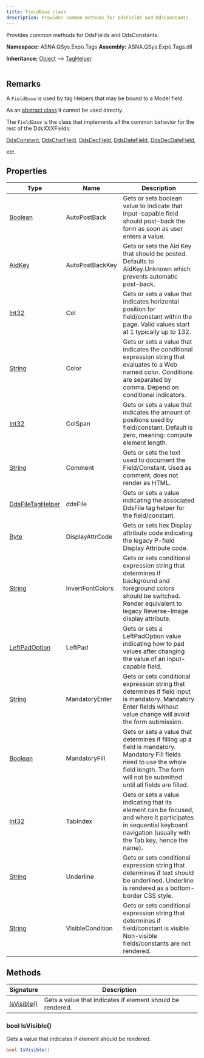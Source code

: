 ```yaml
---
title: FieldBase class
description: Provides common methods for DdsFields and DdsConstants.
---
```


Provides common methods for DdsFields and DdsConstants.

**Namespace:** ASNA.QSys.Expo.Tags
**Assembly:** ASNA.QSys.Expo.Tags.dll

**Inheritance:** [Object](https://docs.microsoft.com/en-us/dotnet/api/system.object) --> [TagHelper](https://learn.microsoft.com/en-us/dotnet/api/microsoft.aspnetcore.razor.taghelpers.taghelper?view=aspnetcore-8.0)
<br>
<br>

## Remarks

A `FieldBase` is used by tag Helpers that may be bound to a Model field. 

As an [abstract class](https://docs.microsoft.com/en-us/dotnet/csharp/programming-guide/classes-and-structs/abstract-and-sealed-classes-and-class-members) it cannot be used directly. 

The `FieldBase` is the class that implements all the common behavior for the rest of the DdsXXXFields: 

[DdsConstant](/reference/expo/qsys-expo-tags/dds-constant-tag-helper.html), 
[DdsCharField](/reference/expo/qsys-expo-tags/dds-char-field-tag-helper.html), 
[DdsDecField](/reference/expo/qsys-expo-tags/dds-dec-field-tag-helper.html), 
[DdsDateField](/reference/expo/qsys-expo-tags/dds-date-field-tag-helper.html), 
[DdsDecDateField](/reference/expo/qsys-expo-tags/dds-dec-date-field-tag-helper.html), 

etc.





## Properties

| Type | Name | Description
| --- | --- | --- 
| [Boolean](https://docs.microsoft.com/en-us/dotnet/api/system.boolean) | AutoPostBack | Gets or sets boolean value to indicate that input-capable field should post-back the form as soon as user enters a value. |
| [AidKey](/reference/expo/qsys-expo-model/aid-key.html) | AutoPostBackKey | Gets or sets the Aid Key that should be posted. Defaults to AidKey.Unknown which prevents automatic post-back. |
| [Int32](https://learn.microsoft.com/en-us/dotnet/csharp/language-reference/builtin-types/integral-numeric-types) | Col | Gets or sets a value that indicates horizontal position for field/constant within the page. Valid values start at 1 typically up to 132.  |
| [String](https://learn.microsoft.com/en-us/dotnet/api/system.string?view=net-8.0) | Color | Gets or sets a value that indicates the conditional expression string that evaluates to a Web named color. Conditions are separated by comma. Depend on conditional indicators. |
| [Int32](https://learn.microsoft.com/en-us/dotnet/csharp/language-reference/builtin-types/integral-numeric-types) | ColSpan | Gets or sets a value that indicates the amount of positions used by field/constant. Default is zero, meaning: compute element length.  |
| [String](https://learn.microsoft.com/en-us/dotnet/api/system.string?view=net-8.0) | Comment | Gets or sets the text used to document the Field/Constant. Used as comment, does not render as HTML. |
| [DdsFileTagHelper](/reference/expo/qsys-expo-tags/dds-file-tag-helper.html) | ddsFile | Gets or sets a value indicating the associated DdsFile tag helper for the field/constant. |
| [Byte](https://docs.microsoft.com/en-us/dotnet/api/system.byte) | DisplayAttrCode | Gets or sets hex Display attribute code indicating the legacy P-field Display Attribute code. |
| [String](https://learn.microsoft.com/en-us/dotnet/api/system.string?view=net-8.0) | InvertFontColors | Gets or sets conditional expression string that determines if background and foreground colors should be switched. Render equivalent to legacy Reverse-Image display attribute. |
| [LeftPadOption](/reference/expo/qsys-expo-tags/left-pad-option.html) | LeftPad | Gets or sets a LeftPadOption value indicating how to pad values after changing the value of an input-capable field. |
| [String](https://learn.microsoft.com/en-us/dotnet/api/system.string?view=net-8.0) | MandatoryEnter | Gets or sets conditional expression string that determines if field input is mandatory. Mandatory Enter fields without value change will avoid the form submission. |
| [Boolean](https://docs.microsoft.com/en-us/dotnet/api/system.boolean) | MandatoryFill | Gets or sets a value that determines if filling up a field is mandatory. Mandatory Fill fields need to use the whole field length. The form will not be submitted until all fields are filled. |
| [Int32](https://learn.microsoft.com/en-us/dotnet/csharp/language-reference/builtin-types/integral-numeric-types) | TabIndex | Gets or sets a value indicating that its element can be focused, and where it participates in sequential keyboard navigation (usually with the Tab key, hence the name). |
| [String](https://learn.microsoft.com/en-us/dotnet/api/system.string?view=net-8.0) | Underline | Gets or sets conditional expression string that determines if text should be underlined. Underline is rendered as a bottom-border CSS style. |
| [String](https://learn.microsoft.com/en-us/dotnet/api/system.string?view=net-8.0) | VisibleCondition | Gets or sets conditional expression string that determines if field/constant is visible. Non-visible fields/constants are not rendered. |

## Methods

| Signature | Description |
| --- | --- |
| [IsVisible()](#bool-isvisible) | Gets a value that indicates if element should be rendered.

### bool IsVisible()

Gets a value that indicates if element should be rendered.

```cs
bool IsVisible()
```
